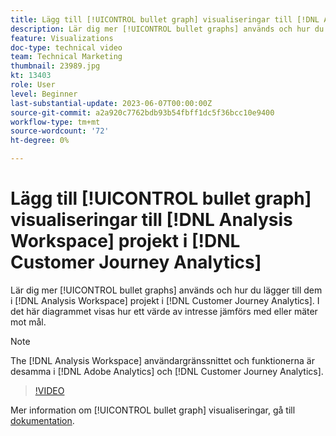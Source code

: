 ```yaml
---
title: Lägg till [!UICONTROL bullet graph] visualiseringar till [!DNL Analysis Workspace] projekt
description: Lär dig mer [!UICONTROL bullet graphs] används och hur du lägger till dem i [!DNL Analysis Workspace] projekt i [!DNL Customer Journey Analytics].
feature: Visualizations
doc-type: technical video
team: Technical Marketing
thumbnail: 23989.jpg
kt: 13403
role: User
level: Beginner
last-substantial-update: 2023-06-07T00:00:00Z
source-git-commit: a2a920c7762bdb93b54fbff1dc5f36bcc10e9400
workflow-type: tm+mt
source-wordcount: '72'
ht-degree: 0%

---
```


# Lägg till [!UICONTROL bullet graph] visualiseringar till [!DNL Analysis Workspace] projekt i [!DNL Customer Journey Analytics]

Lär dig mer [!UICONTROL bullet graphs] används och hur du lägger till dem i [!DNL Analysis Workspace] projekt i [!DNL Customer Journey Analytics]. I det här diagrammet visas hur ett värde av intresse jämförs med eller mäter mot mål.

>[!NOTE]
>
>The [!DNL Analysis Workspace] användargränssnittet och funktionerna är desamma i [!DNL Adobe Analytics] och [!DNL Customer Journey Analytics].

>[!VIDEO](https://video.tv.adobe.com/v/23989/?quality=12&learn=on)

Mer information om [!UICONTROL bullet graph] visualiseringar, gå till [dokumentation](https://experienceleague.adobe.com/docs/analytics-platform/using/cja-workspace/visualizations/bullet-graph.html).
